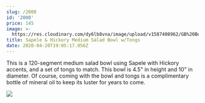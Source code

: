 ```yaml
---
slug: /2008
id: '2008'
price: 145
image: >-
  https://res.cloudinary.com/dy6lb8vna/image/upload/v1587408962/GB%20Bowlworks%20Gallery/2008a.jpg
title: Sapele & Hickory Medium Salad Bowl w/Tongs
date: 2020-04-20T19:05:17.056Z
---
```

This is a 120-segment medium salad bowl using Sapele with Hickory accents, and a set of tongs to match. This bowl is 4.5" in height and 10" in diameter. Of course, coming with the bowl and tongs is a complimentary bottle of mineral oil to keep its luster for years to come.

![](https://res.cloudinary.com/dy6lb8vna/image/upload/v1587409685/GB%20Bowlworks%20Gallery/2008b.jpg)
